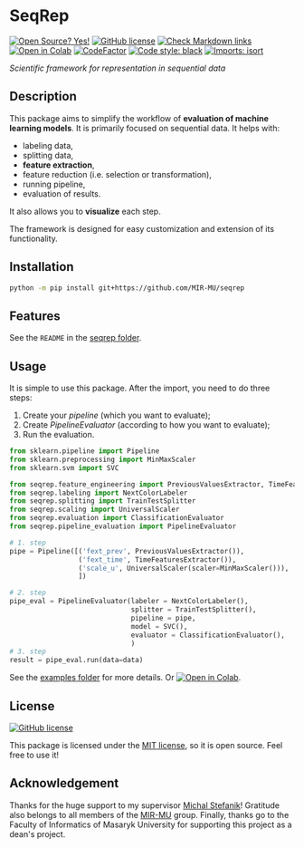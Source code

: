 # SeqRep
[![Open Source? Yes!](https://badgen.net/badge/Open%20Source%20%3F/Yes%21/blue?icon=github)](https://github.com/Naereen/badges/)
[![GitHub license](https://img.shields.io/github/license/Naereen/StrapDown.js.svg)](LICENSE)
[![Check Markdown links](https://github.com/MIR-MU/seqrep/actions/workflows/markdown-link-check.yml/badge.svg)](https://github.com/MIR-MU/seqrep/actions/workflows/markdown-link-check.yml)
[![Open in Colab](https://colab.research.google.com/assets/colab-badge.svg)](https://colab.research.google.com/github/MIR-MU/seqrep/blob/main/examples/SimpleClassificationExample.ipynb)
[![CodeFactor](https://www.codefactor.io/repository/github/mir-mu/seqrep/badge/main)](https://www.codefactor.io/repository/github/mir-mu/seqrep/overview/main)
[![Code style: black](https://img.shields.io/badge/code%20style-black-000000.svg)](https://github.com/psf/black)
[![Imports: isort](https://img.shields.io/badge/%20imports-isort-%231674b1?style=flat&labelColor=ef8336)](https://pycqa.github.io/isort/)

*Scientific framework for representation in sequential data*

## Description

This package aims to simplify the workflow of **evaluation of machine learning models**. It is primarily focused on sequential data. It helps with:

- labeling data,
- splitting data,
- **feature extraction**,
- feature reduction (i.e. selection or transformation),
- running pipeline,
- evaluation of results.

It also allows you to **visualize** each step.

The framework is designed for easy customization and extension of its functionality.

## Installation

```bash
python -m pip install git+https://github.com/MIR-MU/seqrep
```
## Features
See the `README` in the [seqrep folder](seqrep).

## Usage

It is simple to use this package. After the import, you need to do three steps:

1. Create your *pipeline* (which you want to evaluate);
2. Create *PipelineEvaluator* (according to how you want to evaluate);
3. Run the evaluation.

```python
from sklearn.pipeline import Pipeline
from sklearn.preprocessing import MinMaxScaler
from sklearn.svm import SVC

from seqrep.feature_engineering import PreviousValuesExtractor, TimeFeaturesExtractor
from seqrep.labeling import NextColorLabeler
from seqrep.splitting import TrainTestSplitter
from seqrep.scaling import UniversalScaler
from seqrep.evaluation import ClassificationEvaluator
from seqrep.pipeline_evaluation import PipelineEvaluator

# 1. step
pipe = Pipeline([('fext_prev', PreviousValuesExtractor()),
                 ('fext_time', TimeFeaturesExtractor()),
                 ('scale_u', UniversalScaler(scaler=MinMaxScaler())),
                 ])

# 2. step
pipe_eval = PipelineEvaluator(labeler = NextColorLabeler(),
                              splitter = TrainTestSplitter(),
                              pipeline = pipe,
                              model = SVC(),
                              evaluator = ClassificationEvaluator(),
                              )
# 3. step
result = pipe_eval.run(data=data)
```
See the [examples folder](examples) for more details. Or [![Open in Colab](https://colab.research.google.com/assets/colab-badge.svg)](https://colab.research.google.com/github/MIR-MU/seqrep/blob/main/examples/SimpleClassificationExample.ipynb).

## License 
[![GitHub license](https://img.shields.io/github/license/Naereen/StrapDown.js.svg)](LICENSE)

This package is licensed under the [MIT license](LICENSE), so it is open source. Feel free to use it!

## Acknowledgement

Thanks for the huge support to my supervisor [Michal Stefanik](https://github.com/stefanik12)! Gratitude also belongs to all members of the [MIR-MU](https://github.com/MIR-MU/) group. Finally, thanks go to the Faculty of Informatics of Masaryk University for supporting this project as a dean's project.
